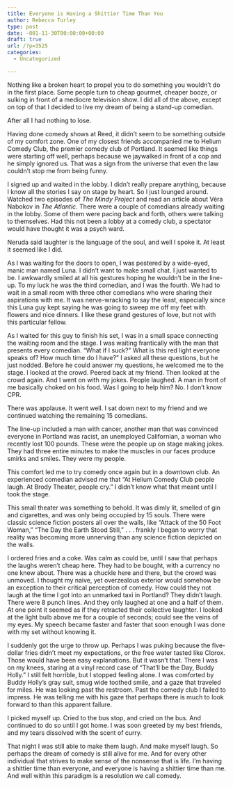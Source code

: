 ```yaml
---
title: Everyone is Having a Shittier Time Than You
author: Rebecca Turley
type: post
date: -001-11-30T00:00:00+00:00
draft: true
url: /?p=3525
categories:
  - Uncategorized

---
```

Nothing like a broken heart to propel you to do something you wouldn&#8217;t do in the first place. Some people turn to cheap gourmet, cheaper booze, or sulking in front of a mediocre television show. I did all of the above, except on top of that I decided to live my dream of being a stand-up comedian.

After all I had nothing to lose.

Having done comedy shows at Reed, it didn&#8217;t seem to be something outside of my comfort zone. One of my closest friends accompanied me to Helium Comedy Club, the premier comedy club of Portland. It seemed like things were starting off well, perhaps because we jaywalked in front of a cop and he simply ignored us. That was a sign from the universe that even the law couldn’t stop me from being funny.

I signed up and waited in the lobby. I didn&#8217;t really prepare anything, because I know all the stories I say on stage by heart. So I just lounged around. Watched two episodes of _The Mindy Project_ and read an article about Véra Nabokov in _The Atlantic_. There were a couple of comedians already waiting in the lobby. Some of them were pacing back and forth, others were talking to themselves. Had this not been a lobby at a comedy club, a spectator would have thought it was a psych ward.

Neruda said laughter is the language of the soul, and well I spoke it. At least it seemed like I did.

As I was waiting for the doors to open, I was pestered by a wide-eyed, manic man named Luna. I didn’t want to make small chat. I just wanted to be. I awkwardly smiled at all his gestures hoping he wouldn’t be in the line-up. To my luck he was the third comedian, and I was the fourth. We had to wait in a small room with three other comedians who were sharing their aspirations with me. It was nerve-wracking to say the least, especially since this Luna guy kept saying he was going to sweep me off my feet with flowers and nice dinners. I like these grand gestures of love, but not with this particular fellow.

As I waited for this guy to finish his set, I was in a small space connecting the waiting room and the stage. I was waiting frantically with the man that presents every comedian. “What if I suck?” What is this red light everyone speaks of? How much time do I have?” I asked all these questions, but he just nodded. Before he could answer my questions, he welcomed me to the stage. I looked at the crowd. Peered back at my friend. Then looked at the crowd again. And I went on with my jokes. People laughed. A man in front of me basically choked on his food. Was I going to help him? No. I don’t know CPR.

There was applause. It went well. I sat down next to my friend and we continued watching the remaining 15 comedians.

The line-up included a man with cancer, another man that was convinced everyone in Portland was racist, an unemployed Californian, a woman who recently lost 100 pounds. These were the people up on stage making jokes. They had three entire minutes to make the muscles in our faces produce smirks and smiles. They were my people.

This comfort led me to try comedy once again but in a downtown club. An experienced comedian advised me that “At Helium Comedy Club people laugh. At Brody Theater, people cry.” I didn’t know what that meant until I took the stage.

This small theater was something to behold. It was dimly lit, smelled of gin and cigarettes, and was only being occupied by 15 souls. There were classic science fiction posters all over the walls, like &#8220;Attack of the 50 Foot Woman,&#8221; &#8220;The Day the Earth Stood Still,&#8221; . . . frankly I began to worry that reality was becoming more unnerving than any science fiction depicted on the walls.

I ordered fries and a coke. Was calm as could be, until I saw that perhaps the laughs weren&#8217;t cheap here. They had to be bought, with a currency no one knew about. There was a chuckle here and there, but the crowd was unmoved. I thought my naive, yet overzealous exterior would somehow be an exception to their critical perception of comedy. How could they not laugh at the time I got into an unmarked taxi in Portland? They didn&#8217;t laugh. There were 8 punch lines. And they only laughed at one and a half of them. At one point it seemed as if they retracted their collective laughter. I looked at the light bulb above me for a couple of seconds; could see the veins of my eyes. My speech became faster and faster that soon enough I was done with my set without knowing it.

I suddenly got the urge to throw up. Perhaps I was puking because the five-dollar fries didn&#8217;t meet my expectations, or the free water tasted like Clorox. Those would have been easy explanations. But it wasn&#8217;t that. There I was on my knees, staring at a vinyl record case of &#8220;That&#8217;ll be the Day, Buddy Holly.&#8221; I still felt horrible, but I stopped feeling alone. I was comforted by Buddy Holly&#8217;s gray suit, smug wide toothed smile, and a gaze that traveled for miles. He was looking past the restroom. Past the comedy club I failed to impress. He was telling me with his gaze that perhaps there is much to look forward to than this apparent failure.

I picked myself up. Cried to the bus stop, and cried on the bus. And continued to do so until I got home. I was soon greeted by my best friends, and my tears dissolved with the scent of curry.

That night I was still able to make them laugh. And make myself laugh. So perhaps the dream of comedy is still alive for me. And for every other individual that strives to make sense of the nonsense that is life. I’m having a shittier time than everyone, and everyone is having a shittier time than me. And well within this paradigm is a resolution we call comedy.